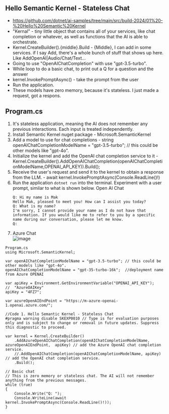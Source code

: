 ## Hello Semantic Kernel - Stateless Chat	
* https://github.com/dotnet/ai-samples/tree/main/src/build-2024/01%20-%20Hello%20Semantic%20Kernel
* "Kernal" - tiny little object that contains all of your services, like chat completion or whatever, as well as functions that the AI is able to orchestrate.
* Kernel.CreateBuilder().{middle}.Build - {Middle}, I can add in some services. if I say Add, there's a whole bunch of stuff that shows up here. Like AddOpenAI|Audio/Chat/Text...
* Going to use "OpenAIChatCompletion" with use "gpt-3.5-turbo".
* While loop to do a basic chat, to print out a Q for a question and the answer
* kernel.InvokePromptAsync() - take the prompt from the user
* Run the application. 
* These models have zero memory, because it's stateless. I just made a request, got a respons.


## Program.cs
  1. It's stateless application, meaning the AI does not remember any previous interactions. Each input is treated independently.
  1. Install Semantic Kernel nuget package - Microsoft.SemanticKernel
  1. Add a model to use for chat completions -  string openAIChatCompletionModelName = "gpt-3.5-turbo"; // this could be other models like "gpt-4o".
  1. Initialize the kernel and add the OpenAI chat completion service to it - Kernel.CreateBuilder().AddOpenAIChatCompletion(openAIChatCompletionModelName,OPENAI_API_KEY)).Build();
  1. Receive the user's request and send it to the kernel to obtain a response from the LLM. -  await kernel.InvokePromptAsync(Console.ReadLine()!)
  1. Run the application `dotnet run` into the terminal. Experiment with a user prompt, similar to what is shown below. Open AI Chat
      ```console
      Q: Hi my name is Mak
      Hello Mak, pleased to meet you! How can I assist you today?
      Q: What is my name?
      I'm sorry, I cannot provide your name as I do not have that information. If you would like me to refer to you by a specific name during our conversation, please let me know.
      Q:
      ```
  1. Azure Chat    
      ![image](https://github.com/user-attachments/assets/4ccdc66f-9b28-4473-9498-08e0dd37bb9a)

```
Program.cs
using Microsoft.SemanticKernel;

var openAIChatCompletionModelName = "gpt-3.5-turbo"; // this could be other models like "gpt-4o".
openAIChatCompletionModelName = "gpt-35-turbo-16k";  //deployment name from Azure OPENAI

var apiKey = Environment.GetEnvironmentVariable("OPENAI_API_KEY");
//  "AzureOAIKey"
apiKey = "4FZ7";

var azureOpenAIEndPoint = "https://m-azure-openai-1.openai.azure.com/";

//Code 1. Hello Semantic Kernel - Stateless Chat
#pragma warning disable SKEXP0010 // Type is for evaluation purposes only and is subject to change or removal in future updates. Suppress this diagnostic to proceed.

var kernel = Kernel.CreateBuilder()
    .AddAzureOpenAIChatCompletion(openAIChatCompletionModelName, azureOpenAIEndPoint,  apiKey) // add the Azure OpenAI chat completion service.
    //.AddOpenAIChatCompletion(openAIChatCompletionModelName, apiKey) // add the OpenAI chat completion service.
    .Build();

// Basic chat
// This is zero memory or stateless chat. The AI will not remember anything from the previous messages.
while (true)
{
    Console.Write("Q: ");
    Console.WriteLine(await kernel.InvokePromptAsync(Console.ReadLine()!));
}
```
